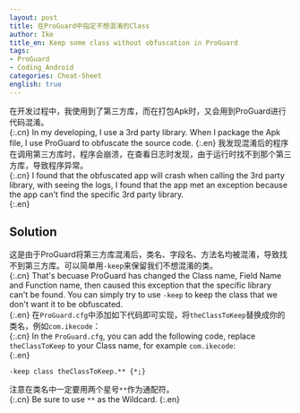 ```yaml
---
layout: post
title: 在ProGuard中指定不想混淆的Class
author: Ike
title_en: Keep some class without obfuscation in ProGuard
tags:
- ProGuard
- Coding_Android
categories: Cheat-Sheet
english: true
---
```



在开发过程中，我使用到了第三方库，而在打包Apk时，又会用到ProGuard进行代码混淆。  
{:.cn}
In my developing, I use a 3rd party library. When I package the Apk file, I use ProGuard to obfuscate the source code.
{:.en}
我发现混淆后的程序在调用第三方库时，程序会崩溃，在查看日志时发现，由于运行时找不到那个第三方库，导致程序异常。  
{:.cn}
I found that the obfuscated app will crash when calling the 3rd party library, with seeing the logs, I found that the app met an exception because the app can't find the specific 3rd party library.  
{:.en}

## Solution
这是由于ProGuard将第三方库混淆后，类名、字段名、方法名均被混淆，导致找不到第三方库。可以简单用``-keep``来保留我们不想混淆的类。  
{:.cn}
That's becuase ProGuard has changed the Class name, Field Name and Function name, then caused this exception that the specific library can't be found. You can simply try to use ``-keep`` to keep the class that we don't want it to be obfuscated.  
{:.en}
在``ProGuard.cfg``中添加如下代码即可实现，将``theClassToKeep``替换成你的类名，例如``com.ikecode``：  
{:.cn}
In the ``ProGuard.cfg``, you can add the following code, replace ``theClassToKeep`` to your Class name, for example ``com.ikecode``:  
{:.en}
```
-keep class theClassToKeep.** {*;}
```
注意在类名中一定要用两个星号``**``作为通配符。  
{:.cn}
Be sure to use ``**`` as the Wildcard.
{:.en}